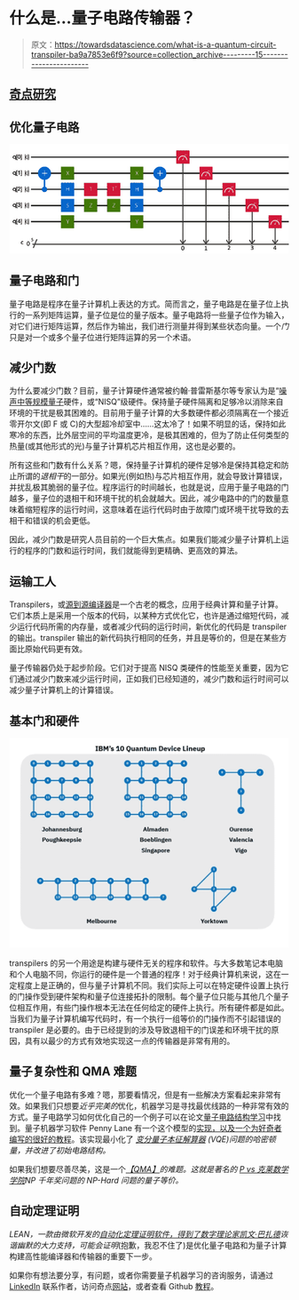 # 什么是…量子电路传输器？

> 原文：<https://towardsdatascience.com/what-is-a-quantum-circuit-transpiler-ba9a7853e6f9?source=collection_archive---------15----------------------->

## [奇点研究](https://towardsdatascience.com/tagged/the-singularity-research)

## 优化量子电路

![](img/7be8cefa33e122731b4cf2cefc4f733f.png)

## 量子电路和门

量子电路是程序在量子计算机上表达的方式。简而言之，量子电路是在量子位上执行的一系列矩阵运算，量子位是位的量子版本。量子电路将一些量子位作为输入，对它们进行矩阵运算，然后作为输出，我们进行测量并得到某些状态向量。一个*门*只是对一个或多个量子位进行矩阵运算的另一个术语。

## 减少门数

为什么要减少门数？目前，量子计算硬件通常被约翰·普雷斯基尔等专家认为是“[噪声中等规模量子](https://www.cornell.edu/video/john-preskill-quantum-computing-nisq-era-beyond)硬件，或“NISQ”级硬件。保持量子硬件隔离和足够冷以消除来自环境的干扰是极其困难的。目前用于量子计算的大多数硬件都必须隔离在一个接近零开尔文(即 F 或 C)的大型超冷却室中……这太冷了！如果不明显的话，保持如此寒冷的东西，比外层空间的平均温度更冷，是极其困难的，但为了防止任何类型的热量(或其他形式的光)与量子计算机芯片相互作用，这也是必要的。

所有这些和门数有什么关系？嗯，保持量子计算机的硬件足够冷是保持其稳定和防止所谓的*退相干*的一部分。如果光(例如热)与芯片相互作用，就会导致计算错误，并扰乱极其脆弱的量子位。程序运行的时间越长，也就是说，应用于量子电路的门越多，量子位的退相干和环境干扰的机会就越大。因此，减少电路中的门的数量意味着缩短程序的运行时间，这意味着在运行代码时由于故障门或环境干扰导致的去相干和错误的机会更低。

因此，减少门数是研究人员目前的一个巨大焦点。如果我们能减少量子计算机上运行的程序的门数和运行时间，我们就能得到更精确、更高效的算法。

## 运输工人

Transpilers，或[源到源编译器](https://en.wikipedia.org/wiki/Source-to-source_compiler)是一个古老的概念，应用于经典计算和量子计算。它们本质上是采用一个版本的代码，以某种方式优化它，也许是通过缩短代码，减少运行代码所需的内存量，或者减少代码的运行时间，新优化的代码是 transpiler 的输出。transpiler 输出的新代码执行相同的任务，并且是等价的，但是在某些方面比原始代码更有效。

量子传输器仍处于起步阶段。它们对于提高 NISQ 类硬件的性能至关重要，因为它们通过减少门数来减少运行时间，正如我们已经知道的，减少门数和运行时间可以减少量子计算机上的计算错误。

## 基本门和硬件

![](img/7f76fb82f6bab1df51fed5a0ad678bd2.png)

transpilers 的另一个用途是构建与硬件无关的程序和软件。与大多数笔记本电脑和个人电脑不同，你运行的硬件是一个普通的程序！对于经典计算机来说，这在一定程度上是正确的，但与量子计算机不同。我们实际上可以在特定硬件设置上执行的门操作受到硬件架构和量子位连接拓扑的限制。每个量子位只能与其他几个量子位相互作用，有些门操作根本无法在任何给定的硬件上执行。所有硬件都是如此。当我们为量子计算机编写代码时，有一个执行一组等价的门操作而不引起错误的 transpiler 是必要的。由于已经提到的涉及导致退相干的门误差和环境干扰的原因，具有以最少的方式有效地实现这一点的传输器是非常有用的。

## 量子复杂性和 QMA 难题

优化一个量子电路有多难？嗯，那要看情况，但是有一些解决方案看起来非常有效。如果我们只想要*近乎完美的*优化，机器学习是寻找最优线路的一种非常有效的方式。量子电路学习如何优化自己的一个例子可以在论文[量子电路结构学习](https://arxiv.org/abs/1905.09692)中找到。量子机器学习软件 Penny Lane 有一个这个模型的[实现，以及一个为好奇者编写的很好的教程](https://pennylane.ai/qml/app/tutorial_rotoselect.html)。该实现最小化了 [*变分量子本征解算器*](https://grove-docs.readthedocs.io/en/latest/vqe.html) *(VQE)问题的哈密顿量，并改进了初始电路结构。*

如果我们想要尽善尽美，这是一个[*【QMA】*](https://en.wikipedia.org/wiki/QMA)*的难题。这就是著名的* [*P vs 克莱数学学院*](https://www.claymath.org/millennium-problems/p-vs-np-problem)*NP 千年奖问题的 NP-Hard 问题的量子等价。*

## 自动定理证明

*LEAN，*一款由微软开发的[自动化定理证明软件，得到了数字理论家](https://leanprover.github.io/theorem_proving_in_lean/)[凯文·巴扎德](https://www.microsoft.com/en-us/research/video/the-future-of-mathematics/)诙谐幽默的大力支持，可能*会证明*(抱歉，我忍不住了)是优化量子电路和为量子计算构建高性能编译器和传输器的重要下一步。

如果你有想法要分享，有问题，或者你需要量子机器学习的咨询服务，请通过 [LinkedIn](http://linkedin.com/in/amelie-schreiber-694481181) 联系作者，访问奇点[网站](https://thesingularityrese.wixsite.com/singularity/hacking-the-universe)，或者查看 Github [教程](https://github.com/The-Singularity-Research)。